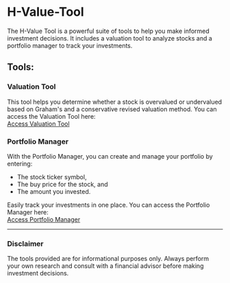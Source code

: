 # H-Value-Tool

The H-Value Tool is a powerful suite of tools to help you make informed investment decisions. It includes a valuation tool to analyze stocks and a portfolio manager to track your investments.

## Tools:

### Valuation Tool
This tool helps you determine whether a stock is overvalued or undervalued based on Graham's and a conservative revised valuation method. You can access the Valuation Tool here:  
[Access Valuation Tool](https://script.google.com/macros/s/AKfycbx5wzkyzc5mKPalmXfh_Pc4eW1G-2oDVQYvGrIgWK74QPtjK8JVn5swdgMjXvs7BOc/exec)

### Portfolio Manager
With the Portfolio Manager, you can create and manage your portfolio by entering:
- The stock ticker symbol,
- The buy price for the stock, and
- The amount you invested.  

Easily track your investments in one place. You can access the Portfolio Manager here:  
[Access Portfolio Manager](https://script.google.com/macros/s/AKfycbz5FaPXTl9w2Zppv-QfFQt_dU3ZlFuYLN-bOD69ArqMR489ziHOyRKlAdyVB-C_jN9d/exec)

---

### Disclaimer
The tools provided are for informational purposes only. Always perform your own research and consult with a financial advisor before making investment decisions.
